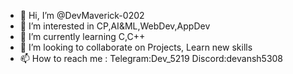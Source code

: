 - 👋 Hi, I’m @DevMaverick-0202
- 👀 I’m interested in CP,AI&ML,WebDev,AppDev
- 🌱 I’m currently learning C,C++
- 💞️ I’m looking to collaborate on Projects, Learn new skills
- 📫 How to reach me : Telegram:Dev_5219 Discord:devansh5308
  
<!---
DevMaverick-0202/DevMaverick-0202 is a ✨ special ✨ repository because its `README.md` (this file) appears on your GitHub profile.
You can click the Preview link to take a look at your changes.
--->
